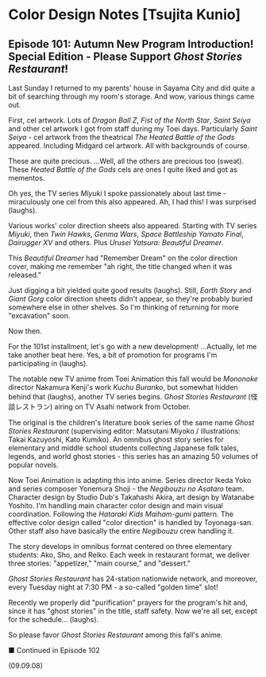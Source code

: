 # Color Design Notes [Tsujita Kunio]

## Episode 101: Autumn New Program Introduction! Special Edition - Please Support *Ghost Stories Restaurant*!

Last Sunday I returned to my parents' house in Sayama City and did quite a bit of searching through my room's storage. And wow, various things came out.

First, cel artwork. Lots of *Dragon Ball Z*, *Fist of the North Star*, *Saint Seiya* and other cel artwork I got from staff during my Toei days. Particularly *Saint Seiya* - cel artwork from the theatrical *The Heated Battle of the Gods* appeared. Including Midgard cel artwork. All with backgrounds of course.

These are quite precious. ...Well, all the others are precious too (sweat). These *Heated Battle of the Gods* cels are ones I quite liked and got as mementos.

Oh yes, the TV series *Miyuki* I spoke passionately about last time - miraculously one cel from this also appeared. Ah, I had this! I was surprised (laughs).

Various works' color direction sheets also appeared. Starting with TV series *Miyuki*, then *Twin Hawks*, *Genma Wars*, *Space Battleship Yamato Final*, *Dairugger XV* and others. Plus *Urusei Yatsura: Beautiful Dreamer*.

This *Beautiful Dreamer* had "Remember Dream" on the color direction cover, making me remember "ah right, the title changed when it was released."

Just digging a bit yielded quite good results (laughs). Still, *Earth Story* and *Giant Gorg* color direction sheets didn't appear, so they're probably buried somewhere else in other shelves. So I'm thinking of returning for more "excavation" soon.

Now then.

For the 101st installment, let's go with a new development! ...Actually, let me take another beat here. Yes, a bit of promotion for programs I'm participating in (laughs).

The notable new TV anime from Toei Animation this fall would be *Mononoke* director Nakamura Kenji's work *Kuchu Buranko*, but somewhat hidden behind that (laughs), another TV series begins. *Ghost Stories Restaurant* (怪談レストラン) airing on TV Asahi network from October.

The original is the children's literature book series of the same name *Ghost Stories Restaurant* (supervising editor: Matsutani Miyoko / illustrations: Takai Kazuyoshi, Kato Kumiko). An omnibus ghost story series for elementary and middle school students collecting Japanese folk tales, legends, and world ghost stories - this series has an amazing 50 volumes of popular novels.

Now Toei Animation is adapting this into anime. Series director Ikeda Yoko and series composer Yonemura Shoji - the *Negibouzu no Asataro* team. Character design by Studio Dub's Takahashi Akira, art design by Watanabe Yoshito. I'm handling main character color design and main visual coordination. Following the *Hataraki Kids Maiham-gumi* pattern. The effective color design called "color direction" is handled by Toyonaga-san. Other staff also have basically the entire *Negibouzu* crew handling it.

The story develops in omnibus format centered on three elementary students: Ako, Sho, and Reiko. Each week in restaurant format, we deliver three stories: "appetizer," "main course," and "dessert."

*Ghost Stories Restaurant* has 24-station nationwide network, and moreover, every Tuesday night at 7:30 PM - a so-called "golden time" slot!

Recently we properly did "purification" prayers for the program's hit and, since it has "ghost stories" in the title, staff safety. Now we're all set, except for the schedule... (laughs).

So please favor *Ghost Stories Restaurant* among this fall's anime.

■ Continued in Episode 102

(09.09.08)